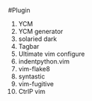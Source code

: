 #Plugin
1. YCM
2. YCM generator
3. solaried dark
4. Tagbar
5. Ultimate vim configure
6. indentpython.vim
7. vim-flake8
8. syntastic
9. vim-fugitive
10. CtrlP vim


